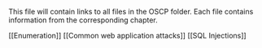 This file will contain links to all files in the OSCP folder. Each file contains information from the corresponding chapter. 

[[Enumeration]]
[[Common web application attacks]]
[[SQL Injections]]
